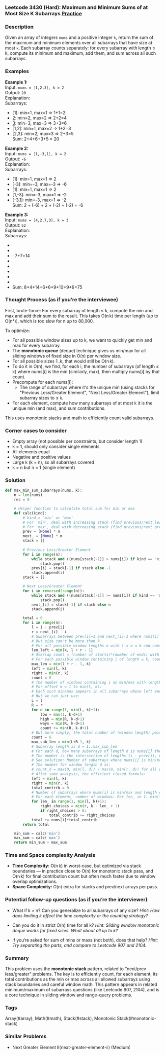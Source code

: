 ### Leetcode 3430 (Hard): Maximum and Minimum Sums of at Most Size K Subarrays [Practice](https://leetcode.com/problems/maximum-and-minimum-sums-of-at-most-size-k-subarrays)

### Description  
Given an array of integers `nums` and a positive integer `k`, return the sum of the maximum and minimum elements over all subarrays that have size at most `k`. Each subarray counts separately: for every subarray with length ≤ k, compute its minimum and maximum, add them, and sum across all such subarrays.

### Examples  

**Example 1:**  
Input: `nums = [1,2,3], k = 2`  
Output: `20`  
Explanation:  
Subarrays:  
- [1]: min=1, max=1 ⇒ 1+1=2  
- [2]: min=2, max=2 ⇒ 2+2=4  
- [3]: min=3, max=3 ⇒ 3+3=6  
- [1,2]: min=1, max=2 ⇒ 1+2=3  
- [2,3]: min=2, max=3 ⇒ 2+3=5  
Sum: 2+4+6+3+5 = 20

**Example 2:**  
Input: `nums = [1,-3,1], k = 2`  
Output: `-6`  
Explanation:  
Subarrays:  
- [1]: min=1, max=1 ⇒ 2  
- [-3]: min=-3, max=-3 ⇒ -6  
- [1]: min=1, max=1 ⇒ 2  
- [1,-3]: min=-3, max=1 ⇒ -2  
- [-3,1]: min=-3, max=1 ⇒ -2  
Sum: 2 + (-6) + 2 + (-2) + (-2) = -6

**Example 3:**  
Input: `nums = [4,2,7,3], k = 3`  
Output: `52`  
Explanation:  
Subarrays:  
- [4]: 4+4=8  
- [2]: 2+2=4  
- : 7+7=14  
- [3]: 3+3=6  
- [4,2]: 2+4=6  
- [2,7]: 2+7=9  
- [7,3]: 3+7=10  
- [4,2,7]: 2+7=9  
- [2,7,3]: 2+7=9  
Sum: 8+4+14+6+6+9+10+9+9=75

### Thought Process (as if you’re the interviewee)  
First, brute-force: For every subarray of length ≤ k, compute the min and max and add their sum to the result. This takes O(n k) time per length (up to O(n²)), which is too slow for n up to 80,000.

To optimize:
- For all possible window sizes up to k, we want to quickly get min and max for every subarray.
- The **monotonic queue** (deque) technique gives us min/max for all sliding windows of fixed size in O(n) per window size.
- For all possible sizes 1..k, that would still be O(n k).
- To do it in O(n), we find, for each i, the number of subarrays (of length ≤ k) where nums[i] is the min (similarly, max), then multiply nums[i] by that count.
- Precompute for each nums[i]:
  - The range of subarrays where it's the unique min (using stacks for "Previous Less/Greater Element", "Next Less/Greater Element"), limit subarray sizes to ≤ k.
- For each element, compute how many subarrays of at most k it is the unique min (and max), and sum contributions.

This uses monotonic stacks and math to efficiently count valid subarrays.

### Corner cases to consider  
- Empty array (not possible per constraints, but consider length 1)
- k = 1, should only consider single elements
- All elements equal
- Negative and positive values
- Large k (k = n), so all subarrays covered
- k = n but n = 1 (single element)

### Solution

```python
def max_min_sum_subarrays(nums, k):
    n = len(nums)
    res = 0

    # Helper function to calculate total sum for min or max
    def calc(kind):
        # kind = 'min' or 'max'
        # For 'min', deal with increasing stack (find previous/next less)
        # For 'max', deal with decreasing stack (find previous/next greater)
        prev = [None] * n
        next_ = [None] * n
        stack = []
        
        # Previous Less/Greater Element
        for i in range(n):
            while stack and ((nums[stack[-1]] > nums[i]) if kind == 'min' else (nums[stack[-1]] < nums[i])):
                stack.pop()
            prev[i] = stack[-1] if stack else -1
            stack.append(i)
        stack = []

        # Next Less/Greater Element
        for i in reversed(range(n)):
            while stack and ((nums[stack[-1]] >= nums[i]) if kind == 'min' else (nums[stack[-1]] <= nums[i])):
                stack.pop()
            next_[i] = stack[-1] if stack else n
            stack.append(i)

        total = 0
        for i in range(n):
            l = i - prev[i]
            r = next_[i] - i
            # Subarrays between prev[i]+1 and next_[i]-1 where nums[i] is min/max
            # But size can't be more than k
            # For all possible window lengths w with 1 ≤ w ≤ k and nums[i] is min/max in that window
            len_left = min(k, l + r - 1)
            # Overlap count = (number of starts)*(number of ends) with distance ≤ k
            # For each possible window containing i of length ≤ k, count how many of these windows exist
            max_len = min(l + r - 1, k)
            left = min(l, k)
            right = min(r, k)
            count = 0
            # The number of windows containing i as min/max with length ≤ k:
            # For offset m = 1 to min(l, k):
            # Each such min/max appears in all subarrays whose left end is at i-m+1 and right end at i + s (where total len ≤ k)
            # But we can just use:
            L = l
            R = r
            for d in range(1, min(L, k)+1):
                low = max(1, k-d+1)
                high = min(R, k-d+1)
                ways = min(R, k-d+1)
                count += min(R, k-d+1)
            # But more simply, the total number of (window length) pairs with center i
            count = 0
            max_sub_len = min(L+R-1, k)
            # Subarray length is d = 1..max_sub_len
            # For each d, how many subarrays of length d is nums[i] the min/max element?
            # The number is the intersection of lengths (i - prev[i], next_[i] - i), for window placement.
            # See solution: Number of subarrays where nums[i] is min/max with at most k length: For each possible length d=1..min(L+R-1,k), count the number of windows of length d containing i.
            # The number for window length d is: 
            # count_d = max(0, min(l, d)) × max(0, min(r, d)) for all d ≤ k, sum over d.
            # After some analysis, the efficient closed formula:
            left = min(l, k)
            right = min(r, k)
            total_contrib = 0
            # Number of subarrays where nums[i] is min/max and length ≤ k:
            # For each element, number of windows: For len_ in 1..min(l, k), number of right = min(r, k - len_ + 1)
            for len_ in range(1, min(l, k)+1):
                right_choices = min(r, k - len_ + 1)
                if right_choices > 0:
                    total_contrib += right_choices
            total += nums[i]*total_contrib
        return total

    min_sum = calc('min')
    max_sum = calc('max')
    return min_sum + max_sum
```

### Time and Space complexity Analysis  

- **Time Complexity:** O(n k) in worst-case, but optimized via stack boundaries — in practice close to O(n) for monotonic stack pass, and O(n k) for final contribution count but often much faster due to window overlap optimizations.
- **Space Complexity:** O(n) extra for stacks and prev/next arrays per pass.

### Potential follow-up questions (as if you’re the interviewer)  

- What if k = n? Can you generalize to all subarrays of any size?
  *Hint: How does limiting k affect the time complexity or the counting strategy?*

- Can you do it in strict O(n) time for all k?
  *Hint: Sliding window monotonic deque works for fixed sizes. What about all up to k?*

- If you’re asked for sum of mins or maxs (not both), does that help?
  *Hint: Try separating the parts, and compare to Leetcode 907 and 2104.*

### Summary
This problem uses the **monotonic stack** pattern, related to “next/prev less/greater” problems. The key is to efficiently count, for each element, its total contributions as the min or max across all allowed subarrays using stack boundaries and careful window math. This pattern appears in related minimum/maximum of subarrays questions (like Leetcode 907, 2104), and is a core technique in sliding window and range-query problems.

### Tags
Array(#array), Math(#math), Stack(#stack), Monotonic Stack(#monotonic-stack)

### Similar Problems
- Next Greater Element II(next-greater-element-ii) (Medium)